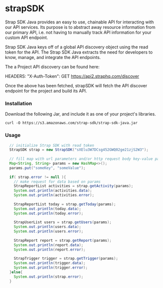 # strapSDK

Strap SDK Java provides an easy to use, chainable API for interacting with our API services. Its purpose is to abstract away resource information from our primary API, i.e. not having to manually track API information for your custom API endpoint.

Strap SDK Java keys off of a global API discovery object using the read token for the API. The Strap SDK Java extracts the need for developers to know, manage, and integrate the API endpoints.

The a Project API discovery can be found here:

HEADERS: "X-Auth-Token": GET https://api2.straphq.com/discover

Once the above has been fetched, strapSDK will fetch the API discover endpoint for the project and build its API.

### Installation
Download the following Jar, and include it as one of your project's libraries.
```
curl -O https://s3.amazonaws.com/strap-sdk/strap-sdk-java.jar
```

### Usage
```java
  // initialize Strap SDK with read token
  StrapSDK strap = new StrapSDK("sXElu3W7DCsg452GWQ02ge21zjS2W3");
 
  // fill map with url parameters and/or http request body key-value pairs
  Map<String, String> params = new HashMap<>();
  params.put("someKey", "someValue");
 
  if( strap.error != null ){
    // make request for data based on params
    StrapReportList activities = strap.getActivity(params);
    System.out.println(activities.data);
    System.out.println(activities.error);
  
    StrapReportList today = strap.getToday(params);
    System.out.println(today.data);
    System.out.println(today.error);
  
    StrapUserList users = strap.getUsers(params);
    System.out.println(users.data);
    System.out.println(users.error);
  
    StrapReport report = strap.getReport(params);
    System.out.println(report.data);
    System.out.println(report.error);
  
    StrapTrigger trigger = strap.getTrigger(params);
    System.out.println(trigger.data);
    System.out.println(trigger.error);
  }else{
    System.out.println(strap.error);
  }
```

